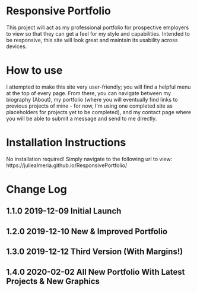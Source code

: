 <h1>Responsive Portfolio</h1>

This project will act as my professional portfolio for prospective employers to view so that they can get a feel for my style and capabilities. Intended to be responsive, this site will look great and maintain its usability across devices.
<h1>How to use</h1> 
<p>I attempted to make this site very user-friendly; you will find a helpful menu at the top of every page. From there, you can navigate between my biography (About), my portfolio (where you will eventually find links to previous projects of mine - for now, I'm using one completed site as placeholders for projects yet to be completed), and my contact page where you will be able to submit a message and send to me directly.</p>
<h1>Installation Instructions</h1>
<p>No installation required! Simply navigate to the following url to view: https://juliealmeria.github.io/ResponsivePortfolio/ </p>
<h1>Change Log</h1>
<h2>1.1.0 2019-12-09 Initial Launch<h2>
<h2>1.2.0 2019-12-10 New & Improved Portfolio<h2>
<h2>1.3.0 2019-12-12 Third Version (With Margins!)<h2>
<h2>1.4.0 2020-02-02 All New Portfolio With Latest Projects & New Graphics<h2>
